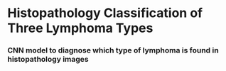 # Histopathology Classification of Three Lymphoma Types

### CNN model to diagnose which type of lymphoma is found in histopathology images

